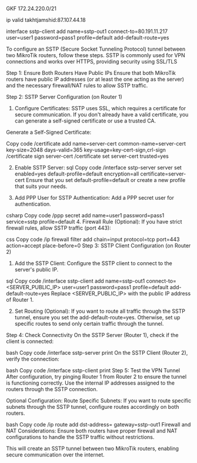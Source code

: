 GKF
172.24.220.0/21

ip valid takhtjamshid:87.107.44.18

interface sstp-client add name=sstp-out1 connect-to=80.191.11.217 user=user1 password=pass1 profile=default add-default-route=yes



To configure an SSTP (Secure Socket Tunneling Protocol) tunnel between two MikroTik routers, follow these steps. SSTP is commonly used for VPN connections and works over HTTPS, providing security using SSL/TLS


Step 1: Ensure Both Routers Have Public IPs
Ensure that both MikroTik routers have public IP addresses (or at least the one acting as the server) and the necessary firewall/NAT rules to allow SSTP traffic.


Step 2: SSTP Server Configuration (on Router 1)
1. Configure Certificates:
SSTP uses SSL, which requires a certificate for secure communication. If you don't already have a valid certificate, you can generate a self-signed certificate or use a trusted CA.

Generate a Self-Signed Certificate:

Copy code
/certificate add name=server-cert common-name=server-cert key-size=2048 days-valid=365 key-usage=key-cert-sign,crl-sign
/certificate sign server-cert
/certificate set server-cert trusted=yes


2. Enable SSTP Server:
sql
Copy code
/interface sstp-server server set enabled=yes default-profile=default encryption=all certificate=server-cert
Ensure that you set default-profile=default or create a new profile that suits your needs.

3. Add PPP User for SSTP Authentication:
Add a PPP secret user for authentication.

csharp
Copy code
/ppp secret add name=user1 password=pass1 service=sstp profile=default
4. Firewall Rule (Optional):
If you have strict firewall rules, allow SSTP traffic (port 443):

css
Copy code
/ip firewall filter add chain=input protocol=tcp port=443 action=accept place-before=0
Step 3: SSTP Client Configuration (on Router 2)
1. Add the SSTP Client:
Configure the SSTP client to connect to the server's public IP.

sql
Copy code
/interface sstp-client add name=sstp-out1 connect-to=<SERVER_PUBLIC_IP> user=user1 password=pass1 profile=default add-default-route=yes
Replace <SERVER_PUBLIC_IP> with the public IP address of Router 1.

2. Set Routing (Optional):
If you want to route all traffic through the SSTP tunnel, ensure you set the add-default-route=yes. Otherwise, set up specific routes to send only certain traffic through the tunnel.

Step 4: Check Connectivity
On the SSTP Server (Router 1), check if the client is connected:

bash
Copy code
/interface sstp-server print
On the SSTP Client (Router 2), verify the connection:

bash
Copy code
/interface sstp-client print
Step 5: Test the VPN Tunnel
After configuration, try pinging Router 1 from Router 2 to ensure the tunnel is functioning correctly. Use the internal IP addresses assigned to the routers through the SSTP connection.

Optional Configuration:
Route Specific Subnets: If you want to route specific subnets through the SSTP tunnel, configure routes accordingly on both routers.

bash
Copy code
/ip route add dst-address=<remote subnet> gateway=sstp-out1
Firewall and NAT Considerations: Ensure both routers have proper firewall and NAT configurations to handle the SSTP traffic without restrictions.

This will create an SSTP tunnel between two MikroTik routers, enabling secure communication over the internet.





